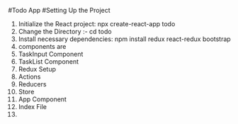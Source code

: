 #Todo App
#Setting Up the Project

1) Initialize the React project: npx create-react-app todo
2) Change the Directory :- cd todo
3) Install necessary dependencies:  npm install redux react-redux bootstrap
4) components are
5) TaskInput Component
6) TaskList Component
7) Redux Setup
8)  Actions
9)  Reducers
10)  Store
11)  App Component
12)  Index File
13)  
